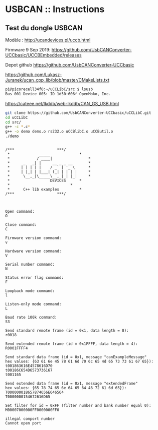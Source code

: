# USBCAN :: Instructions

## Test du dongle USBCAN

Modèle : http://ucandevices.pl/uccb.html

Firmware 9 Sep 2019: https://github.com/UsbCANConverter-UCCbasic/UCCBEmbedded/releases

Depot github https://github.com/UsbCANConverter-UCCbasic


https://github.com/Lukasz-Juranek/ucan_cpp_lib/blob/master/CMakeLists.txt


```bash
pi@picorecell34f0:~/uCCLibC/src $ lsusb
Bus 001 Device 005: ID 1d50:606f OpenMoko, Inc. 
```
https://cateee.net/lkddb/web-lkddb/CAN_GS_USB.html


```bash
git clone https://github.com/UsbCANConverter-UCCbasic/uCCLibC.git
cd uCCLibC
cd src/
g++ -c *.c*
g++ -o demo demo.o rs232.o uCCBlibC.o uCCButil.o
./demo
```


```

/***				   ***/
 *             _____     	     * 
 *            / ____|                * 
 *      _   _| |     __ _ _ __       * 
 *     | | | | |    / _` | '_ \      * 
 *     | |_| | |___| (_| | | | |     * 
 *      \__,_|\_____\__,_|_| |_|     * 
 *                 	DEVICES      * 
 *          			     * 
 *	    C++ lib examples         * 
/***				   ***/



Open command:
O

Close command:
C

Firmware version command:
v

Hardware version command:
V

Serial number command:
N

Status error flag command:
F

Loopback mode command:
l

Listen-only mode command:
L

Baud rate 100k command:
S3

Send standard remote frame (id = 0x1, data length = 8):
r0018

Send extended remote frame (id = 0x1FFFF, data length = 4):
R0001FFFF4

Send standard data frame (id = 0x1, message "canExampleMessage"
hex values: {63 61 6e 45 78 61 6d 70 6c 65 4d 65 73 73 61 67 65}):
t001863616E4578616D70
t00186C654D6573736167
t001165

Send extended data frame (id = 0x1, message "extendedFrame"
hex values: {65 78 74 65 6e 64 65 64 46 72 61 6d 65}):
T000000018657874656E646564
T0000000154672616D65

Set filter for id = 0xFF (filter number and bank number equal 0):
M00007000000FF0000000FF0

illegal comport number
Cannot open port
```
